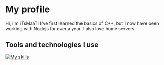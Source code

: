 # My profile

Hi, i'm iTsMaaT! I've first learned the basics of C++, but I now have been working with Nodejs for over a year. I also love home servers.
<br>

## Tools and technologies I use

[![My skills](https://skillicons.dev/icons?perline=8&i=cpp,discord,bots,discordjs,docker,git,github,gitlab,grafana,js,mysql,nodejs,npm,prisma,prometheus,regex,sketchup,svg,ubuntu,visualstudio,vscode,windows)](https://skillicons.dev)
